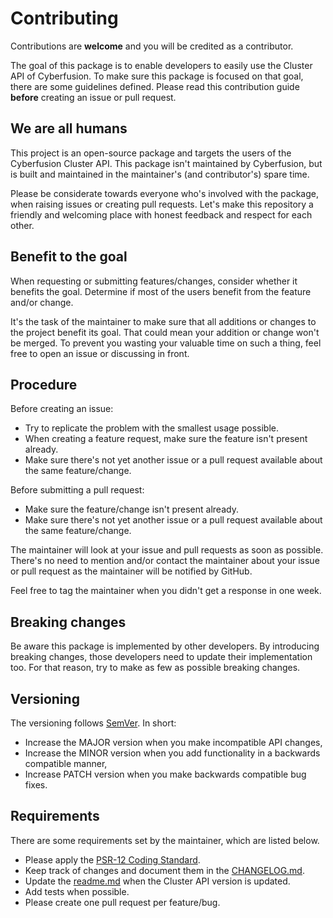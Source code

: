 # Contributing

Contributions are **welcome** and you will be credited as a contributor.

The goal of this package is to enable developers to easily use the Cluster API
of Cyberfusion. To make sure this package is focused on that goal, there are
some guidelines defined. Please read this contribution guide **before**
creating an issue or pull request.

## We are all humans

This project is an open-source package and targets the users of the Cyberfusion
Cluster API. This package isn't maintained by Cyberfusion, but is built and
maintained in the maintainer's (and contributor's) spare time.

Please be considerate towards everyone who's involved with the package, when
raising issues or creating pull requests. Let's make this repository a friendly
and welcoming place with honest feedback and respect for each other.

## Benefit to the goal

When requesting or submitting features/changes, consider whether it benefits
the goal. Determine if most of the users benefit from the feature and/or change.

It's the task of the maintainer to make sure that all additions or changes to
the project benefit its goal. That could mean your addition or change won't be
merged. To prevent you wasting your valuable time on such a thing, feel free to
open an issue or discussing in front.

## Procedure

Before creating an issue:

- Try to replicate the problem with the smallest usage possible.
- When creating a feature request, make sure the feature isn't present already.
- Make sure there's not yet another issue or a pull request available about the
same feature/change.

Before submitting a pull request:

- Make sure the feature/change isn't present already.
- Make sure there's not yet another issue or a pull request available about the
same feature/change.

The maintainer will look at your issue and pull requests as soon as possible.
There's no need to mention and/or contact the maintainer about your issue or
pull request as the maintainer will be notified by GitHub.

Feel free to tag the maintainer when you didn't get a response in one week.

## Breaking changes

Be aware this package is implemented by other developers. By introducing
breaking changes, those developers need to update their implementation too. For
that reason, try to make as few as possible breaking changes.

## Versioning

The versioning follows [SemVer](http://semver.org/). In short:

- Increase the MAJOR version when you make incompatible API changes,
- Increase the MINOR version when you add functionality in a backwards
  compatible manner,
- Increase PATCH version when you make backwards compatible bug fixes.

## Requirements

There are some requirements set by the maintainer, which are listed below.

- Please apply the [PSR-12 Coding Standard](https://github.com/php-fig/fig-standards/blob/master/accepted/PSR-12-coding-style-guide.md).
- Keep track of changes and document them in the [CHANGELOG.md](CHANGELOG.md).
- Update the [readme.md](README.md) when the Cluster API version is updated.
- Add tests when possible.
- Please create one pull request per feature/bug.
